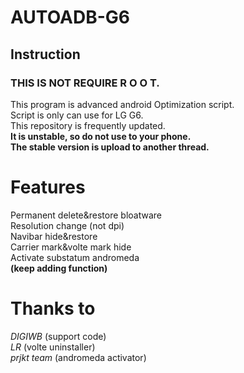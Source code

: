 # AUTOADB-G6
## Instruction  
### THIS IS NOT REQUIRE R O O T.  
  
  This program is advanced android Optimization script.  
  Script is only can use for LG G6.  
  This repository is frequently updated.  
  **It is unstable, so do not use to your phone.**  
  **The stable version is upload to another thread.**  
# Features
Permanent delete&restore bloatware  
Resolution change (not dpi)  
Navibar hide&restore  
Carrier mark&volte mark hide  
Activate substatum andromeda  
**(keep adding function)**

# Thanks to
*DIGIWB* (support code)  
*LR* (volte uninstaller)  
*prjkt team* (andromeda activator)
